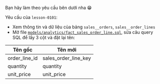 Bạn hãy làm theo yêu cầu bên dưới nha 😁

Yêu cầu của `lesson-0101`:
- Xem thông tin và dữ liệu của bảng `sales__orders`, `sales__order_lines`
- Mở file [`models/analytics/fact_sales_order_line.sql`](../models/analytics/fact_sales_order_line.sql), sửa câu query SQL để lấy 3 cột và đặt lại tên:


| Tên gốc       | Tên mới             |
|---------------|---------------------|
| order_line_id | sales_order_line_key|
| quantity      | quantity            |
| unit_price    | unit_price          |
